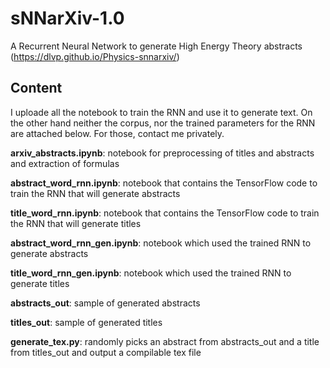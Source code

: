 # sNNarXiv-1.0
A Recurrent Neural Network to generate High Energy Theory abstracts (https://dlvp.github.io/Physics-snnarxiv/)

## Content
I uploade all the notebook to train the RNN and use it to generate text. On the other hand neither the corpus, nor the trained parameters for the RNN are attached below. For those, contact me privately.

<b>arxiv_abstracts.ipynb</b>: notebook for preprocessing of titles and abstracts and extraction of formulas

<b>abstract_word_rnn.ipynb</b>:  notebook that contains the TensorFlow code to train the RNN that will generate abstracts

<b>title_word_rnn.ipynb</b>: notebook that contains the TensorFlow code to train the RNN that will generate titles

<b>abstract_word_rnn_gen.ipynb</b>: notebook which used the trained RNN to generate abstracts

<b>title_word_rnn_gen.ipynb</b>: notebook which used the trained RNN to generate titles

<b>abstracts_out</b>: sample of generated abstracts

<b>titles_out</b>: sample of generated titles

<b>generate_tex.py</b>: randomly picks an abstract from abstracts_out and a title from titles_out and output a compilable tex file
